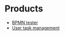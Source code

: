 # Products

* [BPMN tester](bpmn-tester/index.md)
* [User task management](user-task-management/index.md)